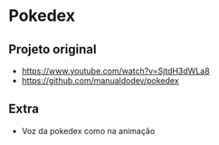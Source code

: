 # Pokedex

## Projeto original
- https://www.youtube.com/watch?v=SjtdH3dWLa8
- https://github.com/manualdodev/pokedex

## Extra
- Voz da pokedex como na animação